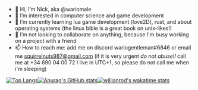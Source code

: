 - 👋 Hi, I’m Nick, aka @wariomale
- 👀 I’m interested in computer science and game development
- 🌱 I’m currently learning lua game development (love2D), rust, and about operating systems (the linux bible is a great book on unix-likes!)
- 💞️ I’m not looking to collaborate on anything, because I'm busy working on a project with a friend
- 📫 How to reach me: add me on discord wariogentleman#6846 or email me squirrelnuts987@gmail.com (if it is very urgent _do not abuse!!_ call me at +34 690 04 00 72 I live in UTC+1, so please do not call me when i'm sleeping)

[![Top Langs](https://github-readme-stats.vercel.app/api/top-langs/?username=wariomale)](https://github.com/anuraghazra/github-readme-stats)[![Anurag's GitHub stats](https://github-readme-stats.vercel.app/api?username=wariomale)](https://github.com/anuraghazra/github-readme-stats)[![willianrod's wakatime stats](https://github-readme-stats.vercel.app/api/wakatime?username=wariomale)](https://github.com/anuraghazra/github-readme-stats)
